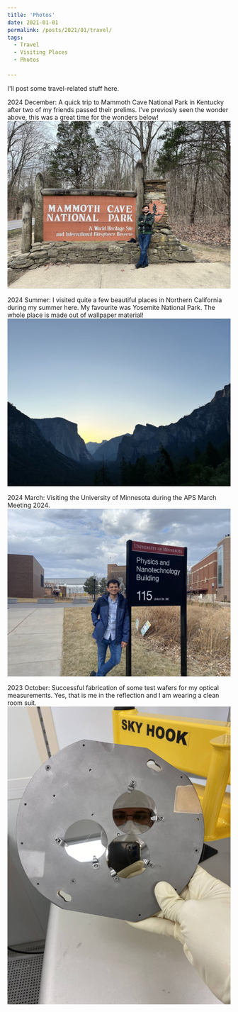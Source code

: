 ```yaml
---
title: 'Photos'
date: 2021-01-01
permalink: /posts/2021/01/travel/
tags:
  - Travel
  - Visiting Places
  - Photos
    
---
```


I'll post some travel-related stuff here.

2024 December: A quick trip to Mammoth Cave National Park in Kentucky after two of my friends passed their prelims. I've previosly seen the wonder above, this was a great time for the wonders below!
<br/><img src='/images/2024_MammothCaveTrip.jpg'>

2024 Summer: I visited quite a few beautiful places in Northern California during my summer here. My favourite was Yosemite National Park. The whole place is made out of wallpaper material! 
<br/><img src='/images/2024_YosemiteTrip.jpg'>

2024 March: Visiting the University of Minnesota during the APS March Meeting 2024. 
<br/><img src='/images/2024_APSMarchMeetingTravel.jpg'>

2023 October: Successful fabrication of some test wafers for my optical measurements. Yes, that is me in the reflection and I am wearing a clean room suit. 
<br/><img src='/images/231010_Fabrication.jpg'>


